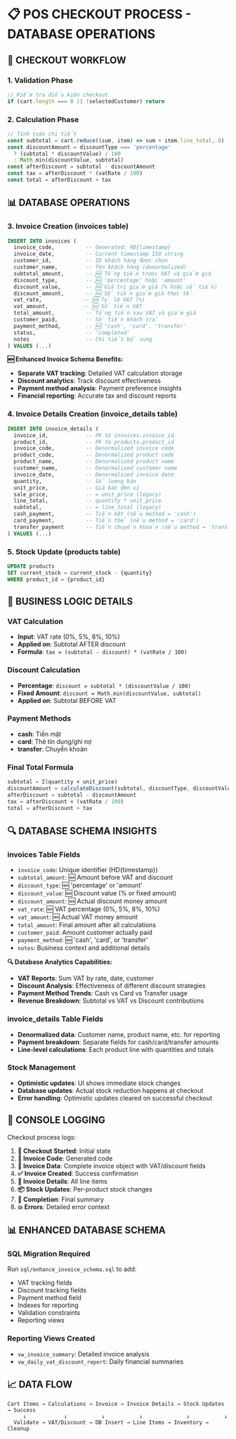 # 📋 POS CHECKOUT PROCESS - DATABASE OPERATIONS

## 🔄 CHECKOUT WORKFLOW

### 1. **Validation Phase**
```javascript
// Kiểm tra điều kiện checkout
if (cart.length === 0 || !selectedCustomer) return
```

### 2. **Calculation Phase**
```javascript
// Tính toán chi tiết
const subtotal = cart.reduce((sum, item) => sum + item.line_total, 0)
const discountAmount = discountType === 'percentage' 
  ? (subtotal * discountValue) / 100
  : Math.min(discountValue, subtotal)
const afterDiscount = subtotal - discountAmount
const tax = afterDiscount * (vatRate / 100)
const total = afterDiscount + tax
```

## 📊 DATABASE OPERATIONS

### 3. **Invoice Creation (invoices table)**
```sql
INSERT INTO invoices (
  invoice_code,          -- Generated: HD{timestamp}
  invoice_date,          -- Current timestamp ISO string
  customer_id,           -- ID khách hàng được chọn
  customer_name,         -- Tên khách hàng (denormalized)
  subtotal_amount,       -- 🆕 Tổng tiền trước VAT và giảm giá
  discount_type,         -- 🆕 'percentage' hoặc 'amount'
  discount_value,        -- 🆕 Giá trị giảm giá (% hoặc số tiền)
  discount_amount,       -- 🆕 Số tiền giảm giá thực tế
  vat_rate,             -- 🆕 Tỷ lệ VAT (%)
  vat_amount,           -- 🆕 Số tiền VAT
  total_amount,          -- Tổng tiền sau VAT và giảm giá
  customer_paid,         -- Số tiền khách trả
  payment_method,        -- 🆕 'cash', 'card', 'transfer'
  status,                -- 'completed'
  notes                  -- Chi tiết bổ sung
) VALUES (...)
```

**🆕 Enhanced Invoice Schema Benefits:**
- **Separate VAT tracking**: Detailed VAT calculation storage
- **Discount analytics**: Track discount effectiveness
- **Payment method analysis**: Payment preference insights
- **Financial reporting**: Accurate tax and discount reports

### 4. **Invoice Details Creation (invoice_details table)**
```sql
INSERT INTO invoice_details (
  invoice_id,            -- FK to invoices.invoice_id
  product_id,            -- FK to products.product_id
  invoice_code,          -- Denormalized invoice code
  product_code,          -- Denormalized product code
  product_name,          -- Denormalized product name
  customer_name,         -- Denormalized customer name
  invoice_date,          -- Denormalized invoice date
  quantity,              -- Số lượng bán
  unit_price,            -- Giá bán đơn vị
  sale_price,            -- = unit_price (legacy)
  line_total,            -- quantity * unit_price
  subtotal,              -- = line_total (legacy)
  cash_payment,          -- Tiền mặt (nếu method = 'cash')
  card_payment,          -- Tiền thẻ (nếu method = 'card')
  transfer_payment       -- Tiền chuyển khoản (nếu method = 'transfer')
) VALUES (...)
```

### 5. **Stock Update (products table)**
```sql
UPDATE products 
SET current_stock = current_stock - {quantity}
WHERE product_id = {product_id}
```

## 🎯 BUSINESS LOGIC DETAILS

### **VAT Calculation**
- **Input**: VAT rate (0%, 5%, 8%, 10%)
- **Applied on**: Subtotal AFTER discount
- **Formula**: `tax = (subtotal - discount) * (vatRate / 100)`

### **Discount Calculation**
- **Percentage**: `discount = subtotal * (discountValue / 100)`
- **Fixed Amount**: `discount = Math.min(discountValue, subtotal)`
- **Applied on**: Subtotal BEFORE VAT

### **Payment Methods**
- **cash**: Tiền mặt
- **card**: Thẻ tín dụng/ghi nợ
- **transfer**: Chuyển khoản

### **Final Total Formula**
```javascript
subtotal = Σ(quantity × unit_price)
discountAmount = calculateDiscount(subtotal, discountType, discountValue)
afterDiscount = subtotal - discountAmount
tax = afterDiscount × (vatRate / 100)
total = afterDiscount + tax
```

## 🔍 DATABASE SCHEMA INSIGHTS

### **invoices Table Fields**
- `invoice_code`: Unique identifier (HD{timestamp})
- `subtotal_amount`: 🆕 Amount before VAT and discount
- `discount_type`: 🆕 'percentage' or 'amount'
- `discount_value`: 🆕 Discount value (% or fixed amount)
- `discount_amount`: 🆕 Actual discount money amount
- `vat_rate`: 🆕 VAT percentage (0%, 5%, 8%, 10%)
- `vat_amount`: 🆕 Actual VAT money amount
- `total_amount`: Final amount after all calculations
- `customer_paid`: Amount customer actually paid
- `payment_method`: 🆕 'cash', 'card', or 'transfer'
- `notes`: Business context and additional details

**🔍 Database Analytics Capabilities:**
- **VAT Reports**: Sum VAT by rate, date, customer
- **Discount Analysis**: Effectiveness of different discount strategies
- **Payment Method Trends**: Cash vs Card vs Transfer usage
- **Revenue Breakdown**: Subtotal vs VAT vs Discount contributions

### **invoice_details Table Fields**
- **Denormalized data**: Customer name, product name, etc. for reporting
- **Payment breakdown**: Separate fields for cash/card/transfer amounts
- **Line-level calculations**: Each product line with quantities and totals

### **Stock Management**
- **Optimistic updates**: UI shows immediate stock changes
- **Database updates**: Actual stock reduction happens at checkout
- **Error handling**: Optimistic updates cleared on successful checkout

## 🚨 CONSOLE LOGGING

Checkout process logs:
1. **🚀 Checkout Started**: Initial state
2. **📄 Invoice Code**: Generated code
3. **💾 Invoice Data**: Complete invoice object with VAT/discount fields
4. **✅ Invoice Created**: Success confirmation
5. **📝 Invoice Details**: All line items
6. **📦 Stock Updates**: Per-product stock changes
7. **🎉 Completion**: Final summary
8. **💥 Errors**: Detailed error context

## 📊 ENHANCED DATABASE SCHEMA

### **SQL Migration Required**
Run `sql/enhance_invoice_schema.sql` to add:
- VAT tracking fields
- Discount tracking fields  
- Payment method field
- Indexes for reporting
- Validation constraints
- Reporting views

### **Reporting Views Created**
- `vw_invoice_summary`: Detailed invoice analysis
- `vw_daily_vat_discount_report`: Daily financial summaries

## 📈 DATA FLOW

```
Cart Items → Calculations → Invoice → Invoice Details → Stock Updates → Success
     ↓            ↓           ↓           ↓              ↓           ↓
  Validate → VAT/Discount → DB Insert → Line Items → Inventory → Cleanup
```
